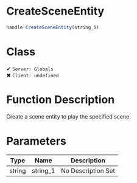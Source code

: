 # CreateSceneEntity
```js	
handle CreateSceneEntity(string_1)
```
# Class
✔ `Server: Globals`  
✖ `Client: undefined`  

# Function Description
Create a scene entity to play the specified scene.
# Parameters
Type|Name|Description
--|--|--
string|string_1|No Description Set
